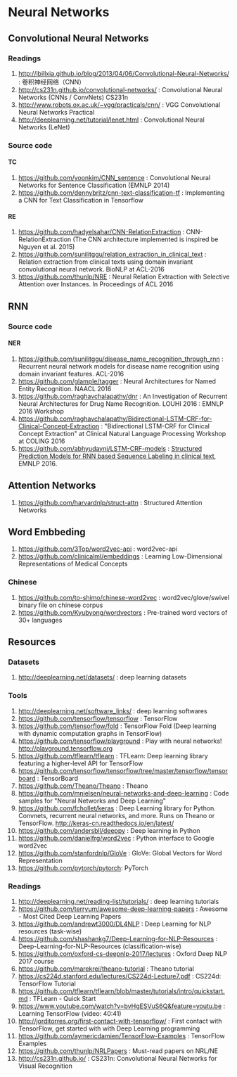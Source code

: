 # Neural Networks

## Convolutional Neural Networks

### Readings

1. http://ibillxia.github.io/blog/2013/04/06/Convolutional-Neural-Networks/ : 卷积神经网络（CNN）
2. http://cs231n.github.io/convolutional-networks/ : Convolutional Neural Networks (CNNs / ConvNets) CS231n
3. http://www.robots.ox.ac.uk/~vgg/practicals/cnn/ : VGG Convolutional Neural Networks Practical
4. http://deeplearning.net/tutorial/lenet.html : Convolutional Neural Networks (LeNet)

### Source code

#### TC

1. https://github.com/yoonkim/CNN_sentence : Convolutional Neural Networks for Sentence Classification (EMNLP 2014)
2. https://github.com/dennybritz/cnn-text-classification-tf : Implementing a CNN for Text Classification in Tensorflow

#### RE

1. https://github.com/hadyelsahar/CNN-RelationExtraction : CNN-RelationExtraction (The CNN architecture implemented is inspired be Nguyen et al. 2015)
2. https://github.com/sunilitggu/relation_extraction_in_clinical_text : Relation extraction from clinical texts using domain invariant convolutional neural network. BioNLP at ACL-2016
3. https://github.com/thunlp/NRE : Neural Relation Extraction with Selective Attention over Instances. In Proceedings of ACL 2016

## RNN

### Source code

#### NER

1. https://github.com/sunilitggu/disease_name_recognition_through_rnn : Recurrent neural network models for disease name recognition using domain invariant features. ACL-2016
2. https://github.com/glample/tagger : Neural Architectures for Named Entity Recognition. NAACL 2016
3. https://github.com/raghavchalapathy/dnr : An Investigation of Recurrent Neural Architectures for Drug Name Recognition. LOUHI 2016 : EMNLP 2016 Workshop
4. https://github.com/raghavchalapathy/Bidirectional-LSTM-CRF-for-Clinical-Concept-Extraction : "Bidirectional LSTM-CRF for Clinical Concept Extraction" at Clinical Natural Language Processing Workshop at COLING 2016
5. https://github.com/abhyudaynj/LSTM-CRF-models :  [Structured Prediction Models for RNN based Sequence Labeling in clinical text](http://aclweb.org/anthology/D/D16/D16-1082.pdf), EMNLP 2016.

## Attention Networks

1. https://github.com/harvardnlp/struct-attn : Structured Attention Networks

## Word Embbeding

1. https://github.com/3Top/word2vec-api : word2vec-api
2. https://github.com/clinicalml/embeddings :  Learning Low-Dimensional Representations of Medical Concepts

### Chinese
1. https://github.com/to-shimo/chinese-word2vec : word2vec/glove/swivel binary file on chinese corpus
2. https://github.com/Kyubyong/wordvectors : Pre-trained word vectors of 30+ languages

## Resources

### Datasets
1. http://deeplearning.net/datasets/ : deep learning datasets

### Tools

1. http://deeplearning.net/software_links/ : deep learning softwares
2. https://github.com/tensorflow/tensorflow : TensorFlow
3. https://github.com/tensorflow/fold : TensorFlow Fold (Deep learning with dynamic computation graphs in TensorFlow)
4. https://github.com/tensorflow/playground : Play with neural networks! http://playground.tensorflow.org
5. https://github.com/tflearn/tflearn : TFLearn: Deep learning library featuring a higher-level API for TensorFlow
6. https://github.com/tensorflow/tensorflow/tree/master/tensorflow/tensorboard : TensorBoard
7. https://github.com/Theano/Theano : Theano
8. https://github.com/mnielsen/neural-networks-and-deep-learning : Code samples for "Neural Networks and Deep Learning"
9. https://github.com/fchollet/keras : Deep Learning library for Python. Convnets, recurrent neural networks, and more. Runs on Theano or TensorFlow. http://keras-cn.readthedocs.io/en/latest/
10. https://github.com/andersbll/deeppy : Deep learning in Python
11. https://github.com/danielfrg/word2vec : Python interface to Google word2vec
12. https://github.com/stanfordnlp/GloVe : GloVe: Global Vectors for Word Representation
13. https://github.com/pytorch/pytorch: PyTorch

### Readings

1. http://deeplearning.net/reading-list/tutorials/ : deep learning tutorials
2. https://github.com/terryum/awesome-deep-learning-papers : Awesome - Most Cited Deep Learning Papers
3. https://github.com/andrewt3000/DL4NLP : Deep Learning for NLP resources (task-wise)
4. https://github.com/shashankg7/Deep-Learning-for-NLP-Resources : Deep-Learning-for-NLP-Resources (classification-wise)
5. https://github.com/oxford-cs-deepnlp-2017/lectures : Oxford Deep NLP 2017 course
6. https://github.com/marekrei/theano-tutorial : Theano tutorial
7. https://cs224d.stanford.edu/lectures/CS224d-Lecture7.pdf : CS224d: TensorFlow Tutorial
8. https://github.com/tflearn/tflearn/blob/master/tutorials/intro/quickstart.md : TFLearn - Quick Start
9. https://www.youtube.com/watch?v=bvHgESVuS6Q&feature=youtu.be : Learning TensorFlow (video: 40:41)
10. http://jorditorres.org/first-contact-with-tensorflow/ : First contact with TensorFlow, get started with with Deep Learning programming
11. https://github.com/aymericdamien/TensorFlow-Examples : TensorFlow Examples
12. https://github.com/thunlp/NRLPapers : Must-read papers on NRL/NE
13. http://cs231n.github.io/ : CS231n: Convolutional Neural Networks for Visual Recognition
